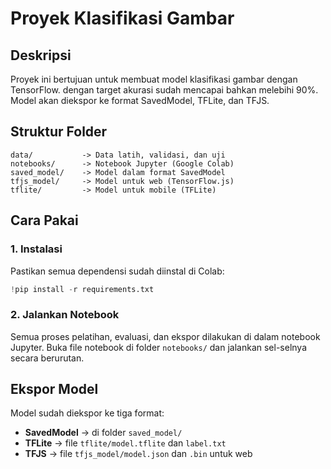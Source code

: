 # Proyek Klasifikasi Gambar

## Deskripsi

Proyek ini bertujuan untuk membuat model klasifikasi gambar dengan TensorFlow. dengan target akurasi sudah mencapai bahkan melebihi 90%. Model akan diekspor ke format SavedModel, TFLite, dan TFJS.

## Struktur Folder

```
data/           -> Data latih, validasi, dan uji
notebooks/      -> Notebook Jupyter (Google Colab)
saved_model/    -> Model dalam format SavedModel
tfjs_model/     -> Model untuk web (TensorFlow.js)
tflite/         -> Model untuk mobile (TFLite)
```

## Cara Pakai

### 1. Instalasi

Pastikan semua dependensi sudah diinstal di Colab:

```python
!pip install -r requirements.txt
```

### 2. Jalankan Notebook

Semua proses pelatihan, evaluasi, dan ekspor dilakukan di dalam notebook Jupyter. Buka file notebook di folder `notebooks/` dan jalankan sel-selnya secara berurutan.

## Ekspor Model

Model sudah diekspor ke tiga format:

- **SavedModel** → di folder `saved_model/`
- **TFLite** → file `tflite/model.tflite` dan `label.txt`
- **TFJS** → file `tfjs_model/model.json` dan `.bin` untuk web
